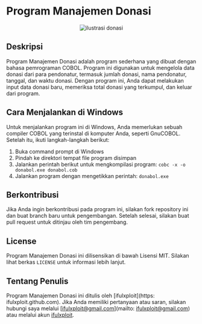 # Program Manajemen Donasi

<p align="center">
  <img src="https://img.freepik.com/free-vector/flat-clothing-donation-concept_52683-54768.jpg" alt="ilustrasi donasi">
</p>


## Deskripsi

Program Manajemen Donasi adalah program sederhana yang dibuat dengan bahasa pemrograman COBOL. Program ini digunakan untuk mengelola data donasi dari para pendonatur, termasuk jumlah donasi, nama pendonatur, tanggal, dan waktu donasi. Dengan program ini, Anda dapat melakukan input data donasi baru, memeriksa total donasi yang terkumpul, dan keluar dari program.

## Cara Menjalankan di Windows

Untuk menjalankan program ini di Windows, Anda memerlukan sebuah compiler COBOL yang terinstal di komputer Anda, seperti GnuCOBOL. Setelah itu, ikuti langkah-langkah berikut:

1. Buka command prompt di Windows
2. Pindah ke direktori tempat file program disimpan
3. Jalankan perintah berikut untuk mengkompilasi program: `cobc -x -o donabol.exe donabol.cob`
4. Jalankan program dengan mengetikkan perintah: `donabol.exe`

## Berkontribusi

Jika Anda ingin berkontribusi pada program ini, silakan fork repository ini dan buat branch baru untuk pengembangan. Setelah selesai, silakan buat pull request untuk ditinjau oleh tim pengembang.

## License

Program Manajemen Donasi ini dilisensikan di bawah Lisensi MIT. Silakan lihat berkas `LICENSE` untuk informasi lebih lanjut.

## Tentang Penulis

Program Manajemen Donasi ini ditulis oleh [ifulxploit](https: ifulxploit.github.com). Jika Anda memiliki pertanyaan atau saran, silakan hubungi saya melalui [ifulxploit@gmail.com](mailto: ifulxploit@gmail.com) atau melalui akun [ifulxploit](https://github.com/ifulxploit).

